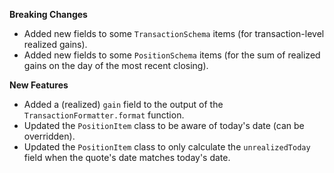 **Breaking Changes**

* Added new fields to some `TransactionSchema` items (for transaction-level realized gains).
* Added new fields to some `PositionSchema` items (for the sum of realized gains on the day of the most recent closing).

**New Features**

* Added a (realized) `gain` field to the output of the `TransactionFormatter.format` function.
* Updated the `PositionItem` class to be aware of today's date (can be overridden).
* Updated the `PositionItem` class to only calculate the `unrealizedToday` field when the quote's date matches today's date.

